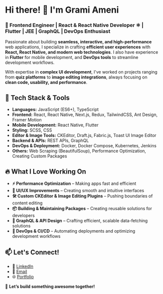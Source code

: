 # Hi there! 👋 I'm Grami Ameni  

### 🚀 Frontend Engineer | React & React Native Developer ⚛️ | Flutter | JEE | GraphQL | DevOps Enthusiast  

Passionate about building **seamless, interactive, and high-performance** web applications, I specialize in crafting **efficient user experiences** with **React, React Native, and modern web technologies**. I also have experience in **Flutter** for mobile development, and **DevOps tools** to streamline development workflows.  

With expertise in **complex UI development**, I've worked on projects ranging from **quiz platforms** to **image editing integrations**, always focusing on **clean code, usability, and performance**.  

## 🔧 Tech Stack & Tools  
- **Languages:** JavaScript (ES6+), TypeScript 
- **Frontend:** React, React Native, Next.js, Redux, TailwindCSS, Ant Design, Framer Motion  
- **Mobile Development:** React Native, Flutter  
- **Styling:** SCSS, CSS  
- **Editor & Image Tools:** CKEditor, Draft.js, Fabric.js, Toast UI Image Editor  
- **Backend & APIs:** REST APIs, GraphQL  
- **DevOps & Deployment:** Docker, Docker Compose, Kubernetes, Jenkins  
- **Others:** Web Scraping (BeautifulSoup), Performance Optimization, Creating Custom Packages  

## 🔥 What I Love Working On  
- **⚡ Performance Optimization** – Making apps fast and efficient  
- **🎨 UI/UX Improvements** – Creating smooth and intuitive interfaces  
- **🛠️ Custom CKEditor & Image Editing Plugins** – Pushing boundaries of content editing  
- **📦 Building & Maintaining Packages** – Creating reusable solutions for developers  
- **🔗 GraphQL & API Design** – Crafting efficient, scalable data-fetching solutions  
- **🚀 DevOps & CI/CD** – Automating deployments and optimizing development workflows  

## 📫 Let's Connect!  
- 💼 [LinkedIn](https://www.linkedin.com/in/ameni-grami/)  
- 📧 [Email](amenigrami489@gmail.com)  
- 🌐 [Portfolio](https://ameni-grami.netlify.app/)  

🚀 **Let’s build something awesome together!**
